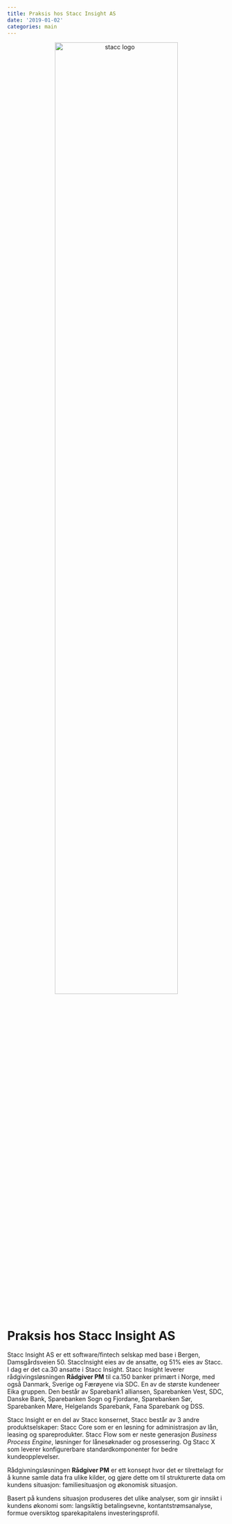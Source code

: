```yaml
---
title: Praksis hos Stacc Insight AS
date: '2019-01-02'
categories: main
---
```


<BlogPosts />

<p align="center">
<img :src="$withBase('/images/stacc_logo_payoff_bright-bg_big.png')" alt="stacc logo" width="75%">
</p>

# Praksis hos Stacc Insight AS

Stacc Insight AS er ett software/fintech selskap med base i Bergen, Damsgårdsveien 50. StaccInsight eies av de ansatte, og 51% eies av Stacc. I dag er det ca.30 ansatte i Stacc Insight. Stacc Insight leverer rådgivingsløsningen **Rådgiver PM** til ca.150 banker primært i Norge, med også Danmark, Sverige og Færøyene via SDC. En av de største kundeneer Eika gruppen. Den består av Sparebank1 alliansen, Sparebanken Vest, SDC, Danske Bank, Sparebanken Sogn og Fjordane, Sparebanken Sør, Sparebanken Møre, Helgelands Sparebank, Fana Sparebank og DSS.

Stacc Insight er en del av Stacc konsernet, Stacc består av 3 andre produktselskaper: Stacc Core som er en løsning for administrasjon av lån, leasing og spareprodukter. Stacc Flow som er neste generasjon _Business Process Engine_, løsninger for lånesøknader og prosessering. Og Stacc X som leverer konfigurerbare standardkomponenter for bedre kundeopplevelser.

Rådgivningsløsningen **Rådgiver PM** er ett konsept hvor det er tilrettelagt for å kunne samle data fra ulike kilder, og gjøre dette om til strukturerte data om kundens situasjon: familiesituasjon og økonomisk situasjon.

Basert på kundens situasjon produseres det ulike analyser, som gir innsikt i kundens økonomi som: langsiktig betalingsevne, kontantstrømsanalyse, formue oversiktog sparekapitalens investeringsprofil.
